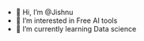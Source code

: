 - 👋 Hi, I’m @Jishnu
- 👀 I’m interested in Free AI tools
- 🌱 I’m currently learning Data science



<!---
Jishnu404/Jishnu404 is a ✨ special ✨ repository because its `README.md` (this file) appears on your GitHub profile.
You can click the Preview link to take a look at your changes.
--->
